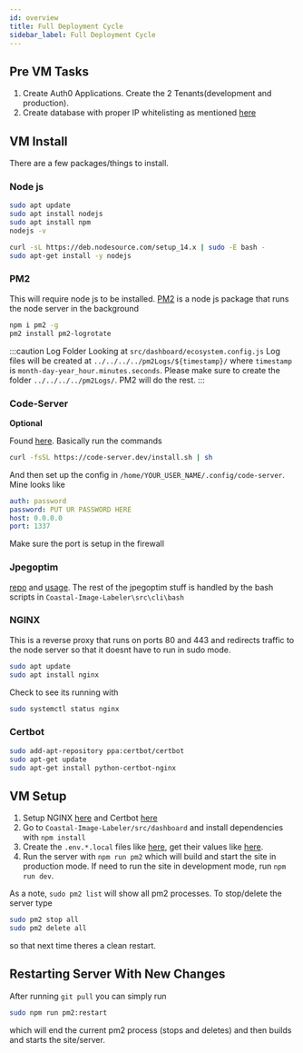 ```yaml
---
id: overview
title: Full Deployment Cycle
sidebar_label: Full Deployment Cycle
---
```


## Pre VM Tasks

1. Create Auth0 Applications. Create the 2 Tenants(development and production).
2. Create database with proper IP whitelisting as mentioned [here](../database/connection)

## VM Install

There are a few packages/things to install.

### Node js
```bash title="Install node js"
sudo apt update
sudo apt install nodejs
sudo apt install npm
nodejs -v

curl -sL https://deb.nodesource.com/setup_14.x | sudo -E bash -
sudo apt-get install -y nodejs
```

### PM2

This will require node js to be installed. [PM2](https://pm2.keymetrics.io/) is a node js package that runs the node server in the background

```bash title="Install PM2 globally"
npm i pm2 -g
pm2 install pm2-logrotate
```

:::caution Log Folder
Looking at `src/dashboard/ecosystem.config.js` Log files will be created at `../../../../pm2Logs/${timestamp}/` where `timestamp` is  `month-day-year_hour.minutes.seconds`. Please make sure to create the folder `../../../../pm2Logs/`. PM2 will do the rest.
:::

### Code-Server
**Optional**

Found [here](https://github.com/cdr/code-server). Basically run the commands

```bash title="Installing Code-Server"
curl -fsSL https://code-server.dev/install.sh | sh
```
And then set up the config in `/home/YOUR_USER_NAME/.config/code-server`. Mine looks like

```yaml title="code-server config.yaml"
auth: password
password: PUT UR PASSWORD HERE
host: 0.0.0.0
port: 1337
```

Make sure the port is setup in the firewall

### Jpegoptim 
[repo](https://github.com/tjko/jpegoptim) and
[usage](https://vitux.com/optimize-jpeg-jpg-images-in-ubuntu-with-jpegoptim/).
The rest of the jpegoptim stuff is handled by the bash scripts in `Coastal-Image-Labeler\src\cli\bash`


### NGINX
This is a reverse proxy that runs on ports 80 and 443 and redirects traffic to
the node server so that it doesnt have to run in sudo mode.

```bash title="Install NGINX"
sudo apt update
sudo apt install nginx
```

Check to see its running with 

```bash
sudo systemctl status nginx
```

### Certbot

```bash title="Install Certbot"
sudo add-apt-repository ppa:certbot/certbot
sudo apt-get update
sudo apt-get install python-certbot-nginx
```

## VM Setup

1. Setup NGINX [here](../ssl/nginx) and Certbot [here](../ssl/certbot)
2. Go to `Coastal-Image-Labeler/src/dashboard` and install dependencies with `npm install`
3. Create the `.env.*.local` files like [here](../auth0/auth0), get their values like [here](../auth0/auth0Values).
4. Run the server with `npm run pm2` which will build and start the site in production mode. If need to run the site in development mode, run `npm run dev`.

As a note, `sudo pm2 list` will show all pm2 processes. To stop/delete the server type 
```bash
sudo pm2 stop all
sudo pm2 delete all
``` 
so that next time theres a clean restart.

## Restarting Server With New Changes 

After running `git pull` you can simply run 

```bash
sudo npm run pm2:restart
```

which will end the current pm2 process (stops and deletes) and then
builds and starts the site/server.